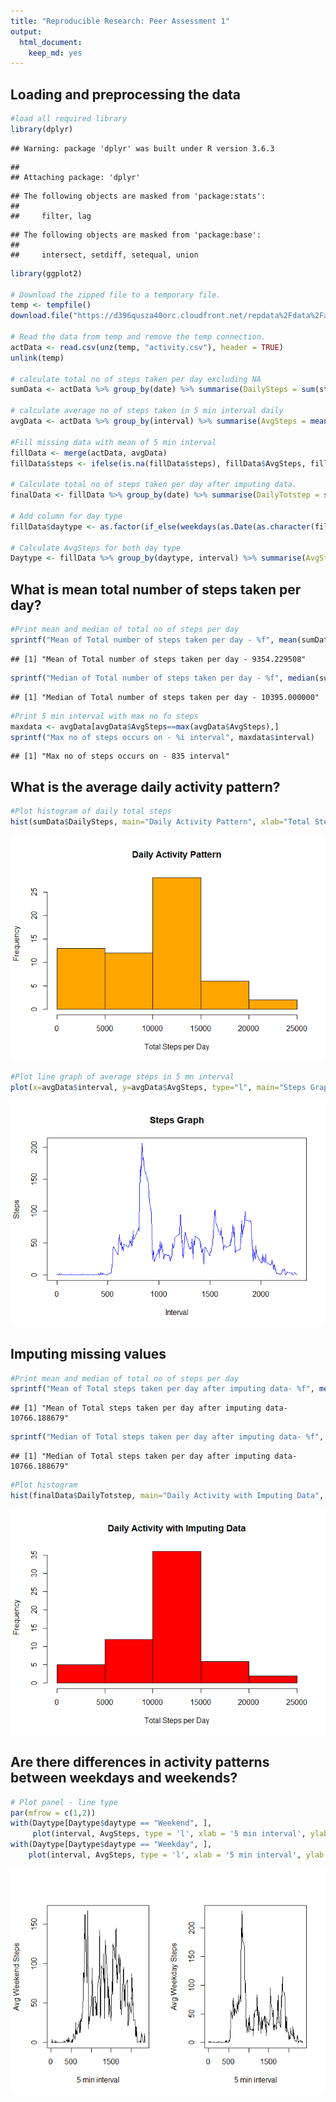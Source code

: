 ```yaml
---
title: "Reproducible Research: Peer Assessment 1"
output: 
  html_document: 
    keep_md: yes
---
```



## Loading and preprocessing the data

```r
#load all required library
library(dplyr)
```

```
## Warning: package 'dplyr' was built under R version 3.6.3
```

```
## 
## Attaching package: 'dplyr'
```

```
## The following objects are masked from 'package:stats':
## 
##     filter, lag
```

```
## The following objects are masked from 'package:base':
## 
##     intersect, setdiff, setequal, union
```

```r
library(ggplot2)

# Download the zipped file to a temporary file.
temp <- tempfile()
download.file("https://d396qusza40orc.cloudfront.net/repdata%2Fdata%2Factivity.zip",temp)

# Read the data from temp and remove the temp connection.
actData <- read.csv(unz(temp, "activity.csv"), header = TRUE)
unlink(temp)

# calculate total no of steps taken per day excluding NA
sumData <- actData %>% group_by(date) %>% summarise(DailySteps = sum(steps, na.rm = TRUE))

# calculate average no of steps taken in 5 min interval daily
avgData <- actData %>% group_by(interval) %>% summarise(AvgSteps = mean(steps, na.rm = TRUE))

#Fill missing data with mean of 5 min interval
fillData <- merge(actData, avgData)
fillData$steps <- ifelse(is.na(fillData$steps), fillData$AvgSteps, fillData$steps)

# Calculate total no of steps taken per day after imputing data.
finalData <- fillData %>% group_by(date) %>% summarise(DailyTotstep = sum(steps))

# Add column for day type
fillData$daytype <- as.factor(if_else(weekdays(as.Date(as.character(fillData$date))) %in% c('Saturday','Sunday'), "Weekend", "Weekday"))

# Calculate AvgSteps for both day type
Daytype <- fillData %>% group_by(daytype, interval) %>% summarise(AvgSteps = mean(steps))
```

## What is mean total number of steps taken per day?

```r
#Print mean and median of total no of steps per day
sprintf("Mean of Total number of steps taken per day - %f", mean(sumData$DailySteps) )
```

```
## [1] "Mean of Total number of steps taken per day - 9354.229508"
```

```r
sprintf("Median of Total number of steps taken per day - %f", median(sumData$DailySteps) )
```

```
## [1] "Median of Total number of steps taken per day - 10395.000000"
```

```r
#Print 5 min interval with max no fo steps
maxdata <- avgData[avgData$AvgSteps==max(avgData$AvgSteps),]
sprintf("Max no of steps occurs on - %i interval", maxdata$interval)
```

```
## [1] "Max no of steps occurs on - 835 interval"
```

## What is the average daily activity pattern?

```r
#Plot histogram of daily total steps
hist(sumData$DailySteps, main="Daily Activity Pattern", xlab="Total Steps per Day", ylab="Frequency", col="orange")
```

![](PA1_template_files/figure-html/unnamed-chunk-3-1.png)<!-- -->

```r
#Plot line graph of average steps in 5 mn interval
plot(x=avgData$interval, y=avgData$AvgSteps, type="l", main="Steps Graph", xlab="Interval", ylab="Steps", col="blue")
```

![](PA1_template_files/figure-html/unnamed-chunk-3-2.png)<!-- -->

## Imputing missing values

```r
#Print mean and median of total no of steps per day
sprintf("Mean of Total steps taken per day after imputing data- %f", mean(finalData$DailyTotstep) )
```

```
## [1] "Mean of Total steps taken per day after imputing data- 10766.188679"
```

```r
sprintf("Median of Total steps taken per day after imputing data- %f", median(finalData$DailyTotstep) )
```

```
## [1] "Median of Total steps taken per day after imputing data- 10766.188679"
```

```r
#Plot histogram
hist(finalData$DailyTotstep, main="Daily Activity with Imputing Data", xlab="Total Steps per Day", ylab="Frequency", col="red")
```

![](PA1_template_files/figure-html/unnamed-chunk-4-1.png)<!-- -->

## Are there differences in activity patterns between weekdays and weekends?

```r
# Plot panel - line type
par(mfrow = c(1,2))
with(Daytype[Daytype$daytype == "Weekend", ], 
     plot(interval, AvgSteps, type = 'l', xlab = '5 min interval', ylab = 'Avg Weekend Steps'))
with(Daytype[Daytype$daytype == "Weekday", ],
    plot(interval, AvgSteps, type = 'l', xlab = '5 min interval', ylab = 'Avg Weekday Steps'))
```

![](PA1_template_files/figure-html/unnamed-chunk-5-1.png)<!-- -->
